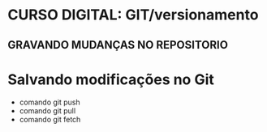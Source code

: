 # CURSO DIGITAL: GIT/versionamento

## GRAVANDO MUDANÇAS NO REPOSITORIO

# Salvando modificações no Git

* comando git push
* comando git pull
* comando git fetch
